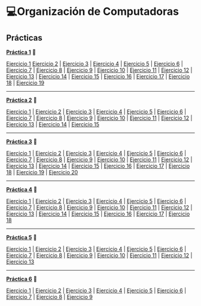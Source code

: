 # 💻Organización de Computadoras 

## **Prácticas**

**[Práctica 1](enlace_a_practica_1.pdf)** 📄

[Ejercicio 1](enlace_a_ejercicio_1.pdf)  [Ejercicio 2](enlace_a_ejercicio_2.pdf) | [Ejercicio 3](enlace_a_ejercicio_3.pdf) | [Ejercicio 4](enlace_a_ejercicio_4.pdf) | [Ejercicio 5](enlace_a_ejercicio_5.pdf) | [Ejercicio 6](enlace_a_ejercicio_6.pdf) | [Ejercicio 7](enlace_a_ejercicio_7.pdf) | [Ejercicio 8](enlace_a_ejercicio_8.pdf) | [Ejercicio 9](enlace_a_ejercicio_9.pdf) | [Ejercicio 10](enlace_a_ejercicio_10.pdf) | [Ejercicio 11](enlace_a_ejercicio_11.pdf) | [Ejercicio 12](enlace_a_ejercicio_12.pdf) | [Ejercicio 13](enlace_a_ejercicio_13.pdf) | [Ejercicio 14](enlace_a_ejercicio_14.pdf) | [Ejercicio 15](enlace_a_ejercicio_15.pdf) | [Ejercicio 16](enlace_a_ejercicio_16.pdf) | [Ejercicio 17](enlace_a_ejercicio_17.pdf) | [Ejercicio 18](enlace_a_ejercicio_18.pdf) | [Ejercicio 19](enlace_a_ejercicio_19.pdf)

---

**[Práctica 2](enlace_a_practica_2.pdf)** 📄

[Ejercicio 1](enlace_a_ejercicio_1.pdf) | [Ejercicio 2](enlace_a_ejercicio_2.pdf) | [Ejercicio 3](enlace_a_ejercicio_3.pdf) | [Ejercicio 4](enlace_a_ejercicio_4.pdf) | [Ejercicio 5](enlace_a_ejercicio_5.pdf) | [Ejercicio 6](enlace_a_ejercicio_6.pdf) | [Ejercicio 7](enlace_a_ejercicio_7.pdf) | [Ejercicio 8](enlace_a_ejercicio_8.pdf) | [Ejercicio 9](enlace_a_ejercicio_9.pdf) | [Ejercicio 10](enlace_a_ejercicio_10.pdf) | [Ejercicio 11](enlace_a_ejercicio_11.pdf) | [Ejercicio 12](enlace_a_ejercicio_12.pdf) | [Ejercicio 13](enlace_a_ejercicio_13.pdf) | [Ejercicio 14](enlace_a_ejercicio_14.pdf) | [Ejercicio 15](enlace_a_ejercicio_15.pdf)

---

**[Práctica 3](enlace_a_practica_2.pdf)** 📄

[Ejercicio 1](enlace_a_ejercicio_1.pdf) | [Ejercicio 2](enlace_a_ejercicio_2.pdf) | [Ejercicio 3](enlace_a_ejercicio_3.pdf) | [Ejercicio 4](enlace_a_ejercicio_4.pdf) | [Ejercicio 5](enlace_a_ejercicio_5.pdf) | [Ejercicio 6](enlace_a_ejercicio_6.pdf) | [Ejercicio 7](enlace_a_ejercicio_7.pdf) | [Ejercicio 8](enlace_a_ejercicio_8.pdf) | [Ejercicio 9](enlace_a_ejercicio_9.pdf) | [Ejercicio 10](enlace_a_ejercicio_10.pdf) | [Ejercicio 11](enlace_a_ejercicio_11.pdf) | [Ejercicio 12](enlace_a_ejercicio_12.pdf) | [Ejercicio 13](enlace_a_ejercicio_13.pdf) | [Ejercicio 14](enlace_a_ejercicio_14.pdf) | [Ejercicio 15](enlace_a_ejercicio_15.pdf) | [Ejercicio 16](enlace_a_ejercicio_16.pdf) | [Ejercicio 17](enlace_a_ejercicio_17.pdf) | [Ejercicio 18](enlace_a_ejercicio_18.pdf) | [Ejercicio 19](enlace_a_ejercicio_19.pdf) | [Ejercicio 20](enlace_a_ejercicio_20.pdf)

---

**[Práctica 4](enlace_a_practica_2.pdf)** 📄

[Ejercicio 1](enlace_a_ejercicio_1.pdf) | [Ejercicio 2](enlace_a_ejercicio_2.pdf) | [Ejercicio 3](enlace_a_ejercicio_3.pdf) | [Ejercicio 4](enlace_a_ejercicio_4.pdf) | [Ejercicio 5](enlace_a_ejercicio_5.pdf) | [Ejercicio 6](enlace_a_ejercicio_6.pdf) | [Ejercicio 7](enlace_a_ejercicio_7.pdf) | [Ejercicio 8](enlace_a_ejercicio_8.pdf) | [Ejercicio 9](enlace_a_ejercicio_9.pdf) | [Ejercicio 10](enlace_a_ejercicio_10.pdf) | [Ejercicio 11](enlace_a_ejercicio_11.pdf) | [Ejercicio 12](enlace_a_ejercicio_12.pdf) | [Ejercicio 13](enlace_a_ejercicio_13.pdf) | [Ejercicio 14](enlace_a_ejercicio_14.pdf) | [Ejercicio 15](enlace_a_ejercicio_15.pdf) | [Ejercicio 16](enlace_a_ejercicio_16.pdf) | [Ejercicio 17](enlace_a_ejercicio_17.pdf) | [Ejercicio 18](enlace_a_ejercicio_18.pdf)

---

**[Práctica 5](enlace_a_practica_2.pdf)** 📄

[Ejercicio 1](enlace_a_ejercicio_1.pdf) | [Ejercicio 2](enlace_a_ejercicio_2.pdf) | [Ejercicio 3](enlace_a_ejercicio_3.pdf) | [Ejercicio 4](enlace_a_ejercicio_4.pdf) | [Ejercicio 5](enlace_a_ejercicio_5.pdf) | [Ejercicio 6](enlace_a_ejercicio_6.pdf) | [Ejercicio 7](enlace_a_ejercicio_7.pdf) | [Ejercicio 8](enlace_a_ejercicio_8.pdf) | [Ejercicio 9](enlace_a_ejercicio_9.pdf) | [Ejercicio 10](enlace_a_ejercicio_10.pdf) | [Ejercicio 11](enlace_a_ejercicio_11.pdf) | [Ejercicio 12](enlace_a_ejercicio_12.pdf) | [Ejercicio 13](enlace_a_ejercicio_13.pdf)

---

**[Práctica 6](enlace_a_practica_2.pdf)** 📄

[Ejercicio 1](enlace_a_ejercicio_1.pdf) | [Ejercicio 2](enlace_a_ejercicio_2.pdf) | [Ejercicio 3](enlace_a_ejercicio_3.pdf) | [Ejercicio 4](enlace_a_ejercicio_4.pdf) | [Ejercicio 5](enlace_a_ejercicio_5.pdf) | [Ejercicio 6](enlace_a_ejercicio_6.pdf) | [Ejercicio 7](enlace_a_ejercicio_7.pdf) | [Ejercicio 8](enlace_a_ejercicio_8.pdf) | [Ejercicio 9](enlace_a_ejercicio_9.pdf)
